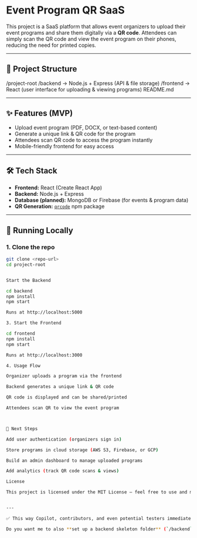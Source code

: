 # Event Program QR SaaS  

This project is a SaaS platform that allows event organizers to upload their event programs and share them digitally via a **QR code**. Attendees can simply scan the QR code and view the event program on their phones, reducing the need for printed copies.

---

## 📂 Project Structure  

/project-root
/backend → Node.js + Express (API & file storage)
/frontend → React (user interface for uploading & viewing programs)
README.md


---

## ✨ Features (MVP)  
- Upload event program (PDF, DOCX, or text-based content)  
- Generate a unique link & QR code for the program  
- Attendees scan QR code to access the program instantly  
- Mobile-friendly frontend for easy access  

---

## 🛠 Tech Stack  
- **Frontend:** React (Create React App)  
- **Backend:** Node.js + Express  
- **Database (planned):** MongoDB or Firebase (for events & program data)  
- **QR Generation:** [`qrcode`](https://www.npmjs.com/package/qrcode) npm package  

---

## 🚀 Running Locally  

### 1. Clone the repo  
```bash
git clone <repo-url>
cd project-root


Start the Backend

cd backend
npm install
npm start

Runs at http://localhost:5000

3. Start the Frontend

cd frontend
npm install
npm start

Runs at http://localhost:3000

4. Usage Flow

Organizer uploads a program via the frontend

Backend generates a unique link & QR code

QR code is displayed and can be shared/printed

Attendees scan QR to view the event program



📌 Next Steps

Add user authentication (organizers sign in)

Store programs in cloud storage (AWS S3, Firebase, or GCP)

Build an admin dashboard to manage uploaded programs

Add analytics (track QR code scans & views)

License

This project is licensed under the MIT License – feel free to use and modify.


---

✅ This way Copilot, contributors, and even potential testers immediately understand what the app is, how it’s structured, and how to run it.  

Do you want me to also **set up a backend skeleton folder** (`/backend`) with a basic Express server so you don’t just have frontend code sitting there? That way, your project structure matches this README exactly.
